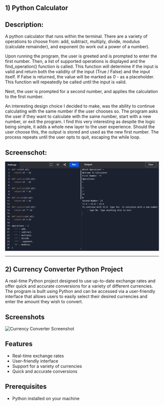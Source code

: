 ## 1) Python Calculator
## Description:
A python calculator that runs within the terminal. There are a variety of operations to choose from: add, subtract, multiply, divide, modulus (calculate remainder), and exponent (to work out a power of a number). 

Upon running the program, the user is greeted and is prompted to enter the first number. Then, a list of supported operations is displayed and the find_operation() function is called. This function will determine if the input is valid and return both the validity of the input (True / False) and the input itself. If False is returned, the value will be marked as 0 - as a placeholder. This function will repeatedly be called until the input is valid.

Next, the user is prompted for a second number, and applies the calculation to the first number.

An interesting design choice I decided to make, was the ability to continue calculating with the same number if the user chooses so. The program asks the user if they want to calculate with the same number, start with a new number, or exit the program. I find this very interesting as despite the logic being simple, it adds a whole new layer to the user experience. Should the user choose this, the output is stored and used as the new first number. The process repeats until the user opts to quit, escaping the while loop.

## Screenschot:
![Calculator](https://github.com/sethumadhavanp/Micro-IT-Internship/blob/main/Calculator-Project-main/Screenshot/Testcase1.png)

---------------------------------------------------------------------------------------------------------------------------------------------------------

## 2) Currency Converter Python Project

A real-time Python project designed to use up-to-date exchange rates and offer quick and accurate conversions for a variety of different currencies. The program is built using Python and can be accessed via a user-friendly interface that allows users to easily select their desired currencies and enter the amount they wish to convert.

## Screenshots

![Currency Converter Screenshot](https://github.com/KaShiekzmi/Currency-Converter-Python-Project/assets/114513868/a2208e67-9c63-42ab-ae99-6cdc7923c14a)

## Features

- Real-time exchange rates
- User-friendly interface
- Support for a variety of currencies
- Quick and accurate conversions

## Prerequisites

- Python installed on your machine

